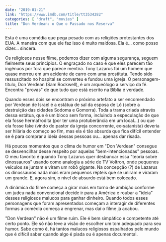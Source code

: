 ```yaml
---
date: "2019-01-21"
link: "https://www.imdb.com/title/tt3534282"
categories: [ "draft", "movies" ]
title: "Don Verdean: o Que o Passado nos Reserva"
---
```

Esta é uma comédia que pega pesado com as religiões protestantes dos EUA. A maneira com que ele faz isso é muito maldosa. Ela é... como posso dizer... sincera.

Os religiosos nesse filme, podemos dizer com alguma segurança, seguem fielmente seus princípios. O engraçado no caso é que eles parecem tão ingênuos por fora que parece mentira. Tony Lazarus foi um homem que quase morreu em um acidente de carro com uma prostituta. Tendo sido ressuscitado no hospital se converteu e fundou uma igreja. O personagem-título, Don Verdean (Sam Rockwell), é um arqueólogo a serviço da fé. Encontra "provas" de que tudo que está escrito na Bíblia é verdade.

Quando esses dois se encontram o próximo artefato a ser encomendado por Verdean de Israel é a estátua de sal da esposa de Ló (sobre a destruição das cidades Sodoma e Gomorra). Toda a trama criada através dessa estátua, que é um bloco sem forma, incluindo a especulação de que ela fosse hermafrodita (por ter uma protuberância em um local...) ou que ela fosse fake (vindo do pastor da igreja concorrente, ex-satanista) deveria ser hilária do começo ao fim, mas ela é tão absurda que fica difícil entender se é para comprar a ideia dessas pessoas ou... apenas dar risada.

Há poucos momentos que o clima de humor em "Don Verdean" consegue se desvencilhar desse respeito por aquelas "bem-intencionadas" pessoas. O meu favorito é quando Tony Lazarus quer desbancar essa "teoria sobre dinossauros" usando como analogia a série de TV Voltron, onde pequenos veículos se juntam e viram um robô gigante. Na concepção (?) de Lazarus os dinossauros nada mais eram pequenos répteis que se uniram e viraram um grande. E, agora sim, o nível de absurdo está bem colocado.

A dinâmica do filme começa a girar mais em torno de ambição conforme um judeu nada convencional decide ir para a América e roubar a "ideia" desses religiosos malucos para ganhar dinheiro. Quando todos esses personagens que foram apresentados começam a interagir de diferentes formas a comédia começa a engrenar, mas daí o filme já acabou.

"Don Verdean" não é um filme ruim. Ele é bem simpático e competente até certo ponto. Ele só não teve a visão de escolher um tom adequado para seu humor. Sabe como é, há tantos malucos religiosos espalhados pelo mundo que é difícil saber quando algo é piada ou é apenas documental.
